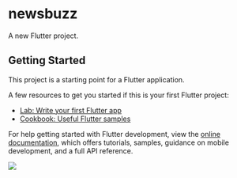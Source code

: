# newsbuzz

A new Flutter project.

## Getting Started

This project is a starting point for a Flutter application.

A few resources to get you started if this is your first Flutter project:

- [Lab: Write your first Flutter app](https://docs.flutter.dev/get-started/codelab)
- [Cookbook: Useful Flutter samples](https://docs.flutter.dev/cookbook)

For help getting started with Flutter development, view the
[online documentation](https://docs.flutter.dev/), which offers tutorials,
samples, guidance on mobile development, and a full API reference.

<!DOCTYPE html>
<html lang="en">
  <body>
    <img src="https://drive.google.com/uc?export=view&id=1XrMLivYUOuAIWr0a6scMWDovRlywYxGw"/>
  </body>
 </html>

